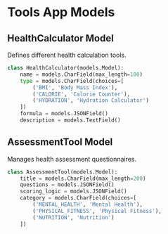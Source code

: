 # Tools App Models

## HealthCalculator Model
Defines different health calculation tools.

```python
class HealthCalculator(models.Model):
    name = models.CharField(max_length=100)
    type = models.CharField(choices=[
        ('BMI', 'Body Mass Index'),
        ('CALORIE', 'Calorie Counter'),
        ('HYDRATION', 'Hydration Calculator')
    ])
    formula = models.JSONField()
    description = models.TextField()
```

## AssessmentTool Model
Manages health assessment questionnaires.

```python
class AssessmentTool(models.Model):
    title = models.CharField(max_length=200)
    questions = models.JSONField()
    scoring_logic = models.JSONField()
    category = models.CharField(choices=[
        ('MENTAL_HEALTH', 'Mental Health'),
        ('PHYSICAL_FITNESS', 'Physical Fitness'),
        ('NUTRITION', 'Nutrition')
    ])
```
